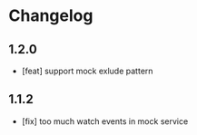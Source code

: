 # Changelog

## 1.2.0

- [feat] support mock exlude pattern

## 1.1.2

- [fix] too much watch events in mock service